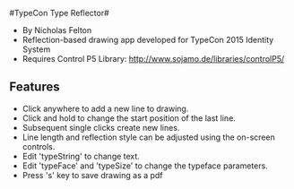 
#TypeCon Type Reflector#
- By Nicholas Felton
- Reflection-based drawing app developed for TypeCon 2015 Identity System
- Requires Control P5 Library: http://www.sojamo.de/libraries/controlP5/

## Features
- Click anywhere to add a new line to drawing.
- Click and hold to change the start position of the last line.
- Subsequent single clicks create new lines.
- Line length and reflection style can be adjusted using the on-screen controls.
- Edit 'typeString' to change text.
- Edit 'typeFace' and 'typeSize' to change the typeface parameters.
- Press 's' key to save drawing as a pdf
